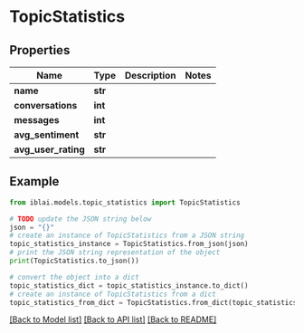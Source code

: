 # TopicStatistics


## Properties

Name | Type | Description | Notes
------------ | ------------- | ------------- | -------------
**name** | **str** |  | 
**conversations** | **int** |  | 
**messages** | **int** |  | 
**avg_sentiment** | **str** |  | 
**avg_user_rating** | **str** |  | 

## Example

```python
from iblai.models.topic_statistics import TopicStatistics

# TODO update the JSON string below
json = "{}"
# create an instance of TopicStatistics from a JSON string
topic_statistics_instance = TopicStatistics.from_json(json)
# print the JSON string representation of the object
print(TopicStatistics.to_json())

# convert the object into a dict
topic_statistics_dict = topic_statistics_instance.to_dict()
# create an instance of TopicStatistics from a dict
topic_statistics_from_dict = TopicStatistics.from_dict(topic_statistics_dict)
```
[[Back to Model list]](../README.md#documentation-for-models) [[Back to API list]](../README.md#documentation-for-api-endpoints) [[Back to README]](../README.md)


